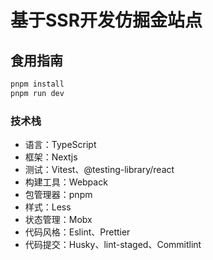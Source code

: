 # 基于SSR开发仿掘金站点

## 食用指南
```bash
pnpm install 
pnpm run dev
```

### 技术栈

* 语言：TypeScript
* 框架：Nextjs
* 测试：Vitest、@testing-library/react
* 构建工具：Webpack
* 包管理器：pnpm
* 样式：Less
* 状态管理：Mobx
* 代码风格：Eslint、Prettier
* 代码提交：Husky、lint-staged、Commitlint